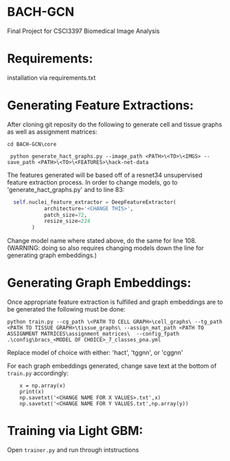 # BACH-GCN

Final Project for CSCI3397 Biomedical Image Analysis

# Requirements:

installation via requirements.txt

# Generating Feature Extractions:

After cloning git reposity do the following to generate cell and tissue graphs as well as assignment matrices: 
```
cd BACH-GCN\core
```

```
 python generate_hact_graphs.py --image_path <PATH>\<TO>\<IMGS> --save_path <PATH>\<TO>\<FEATURES>\hack-net-data
```
The features generated will be based off of a resnet34 unsupervised feature extraction process. In order to change models, go to 'generate_hact_graphs.py' and to line 83:

```python
  self.nuclei_feature_extractor = DeepFeatureExtractor(
            architecture='<CHANGE THIS>',
            patch_size=72,
            resize_size=224
        )
```
Change model name where stated above, do the same for line 108. (WARNING: doing so also requires changing models down the line for generating graph embeddings.) 

# Generating Graph Embeddings:

Once appropriate feature extraction is fulfilled and graph embeddings are to be generated the following must be done: 

```
python train.py --cg_path \<PATH TO CELL GRAPH>\cell_graphs\ --tg_path <PATH TO TISSUE GRAPH>\tissue_graphs\ --assign_mat_path <PATH TO ASSIGNMENT MATRICES\assignment_matrices\  --config_fpath .\config\bracs_<MODEL OF CHOICE>_7_classes_pna.yml
```
Replace model of choice with either: 'hact', 'tggnn', or 'cggnn'

For each graph embeddings generated, change save text at the bottom of ```train.py``` accordingly:

```
    x = np.array(x)
    print(x)
    np.savetxt('<CHANGE NAME FOR X VALUES>.txt',x)
    np.savetxt('<CHANGE NAME FOR Y VALUES.txt',np.array(y))
````
 
 
# Training via Light GBM:

Open ```trainer.py``` and run through intstructions


